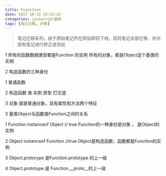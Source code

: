 ```yaml
---
title: Fuynction
date: 2017-10-15 19:31:32
categories: javascript基础
tags: [笔记迁移, 对象]
---
```


> 笔记迁移系列，由于原始笔记所在网站即将下线，现将笔记全部迁移，并对原有笔记进行修正或添加

<!-- More -->

1 所有的函数数据类型都是Function 的实例      所有的对象，都是Object这个基类的实例

2 构造函数的三种身份

1 普通函数

2 构造函数    类 实例 原型 打交道

3 对象   就是普通对象，具有属性和方法两个特征

3 基类Object与函数类Function之间的关系



1 Function instanceof Object // true    Function的一种身份是对象 ， 是Object的实例

2 Object instanceof Function //true     Object是构造函数，函数都是Function的实例

3 Object.protorype 是Function.prototype 的上一级

4 Object.prototype 是 Function.__proto__的上一级

